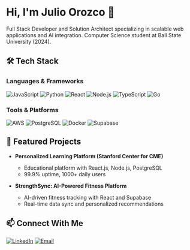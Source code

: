 # Hi, I'm Julio Orozco 👋

Full Stack Developer and Solution Architect specializing in scalable web applications and AI integration. Computer Science student at Ball State University (2024).

## 🛠️ Tech Stack

### Languages & Frameworks
![JavaScript](https://img.shields.io/badge/JavaScript-F7DF1E?style=flat-square&logo=javascript&logoColor=black)
![Python](https://img.shields.io/badge/Python-3776AB?style=flat-square&logo=python&logoColor=white)
![React](https://img.shields.io/badge/React-20232A?style=flat-square&logo=react&logoColor=61DAFB)
![Node.js](https://img.shields.io/badge/Node.js-43853D?style=flat-square&logo=node.js&logoColor=white)
![TypeScript](https://img.shields.io/badge/TypeScript-007ACC?style=flat-square&logo=typescript&logoColor=white)
![Go](https://img.shields.io/badge/Go-00ADD8?style=for-the-badge&logo=go&logoColor=white)

### Tools & Platforms
![AWS](https://img.shields.io/badge/AWS-232F3E?style=flat-square&logo=amazon-aws&logoColor=white)
![PostgreSQL](https://img.shields.io/badge/PostgreSQL-316192?style=flat-square&logo=postgresql&logoColor=white)
![Docker](https://img.shields.io/badge/Docker-2496ED?style=flat-square&logo=docker&logoColor=white)
![Supabase](https://img.shields.io/badge/Supabase-181818?style=flat-square&logo=supabase&logoColor=white)

## 🎯 Featured Projects

- **Personalized Learning Platform (Stanford Center for CME)**
  - Educational platform with React.js, Node.js, PostgreSQL
  - 99.9% uptime, 1000+ daily users

- **StrengthSync: AI-Powered Fitness Platform**
  - AI-driven fitness tracking with React and Supabase
  - Real-time data sync and personalized recommendations

## 📫 Connect With Me
[![LinkedIn](https://img.shields.io/badge/LinkedIn-0077B5?style=flat-square&logo=linkedin&logoColor=white)](http://www.linkedin.com/in/jeorozco2002)
[![Email](https://img.shields.io/badge/Email-D14836?style=flat-square&logo=gmail&logoColor=white)](mailto:jeorozco2002@gmail.com)
